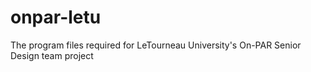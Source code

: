 # onpar-letu
The program files required for LeTourneau University's On-PAR Senior Design team project
